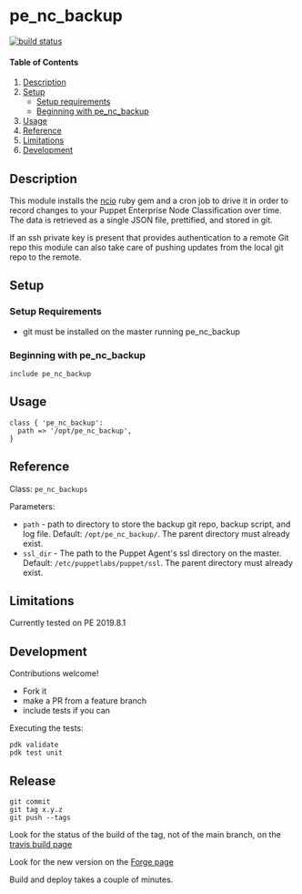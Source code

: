 # pe_nc_backup

[![build status](https://travis-ci.org/jessereynolds/puppet-pe_nc_backup.svg?branch=main)](https://travis-ci.org/jessereynolds/puppet-pe_nc_backup)

#### Table of Contents

1. [Description](#description)
2. [Setup](#setup)
    * [Setup requirements](#setup-requirements)
    * [Beginning with pe_nc_backup](#beginning-with-pe_nc_backup)
3. [Usage](#usage)
4. [Reference](#reference)
5. [Limitations](#limitations)
6. [Development](#development)

## Description

This module installs the [ncio](https://rubygems.org/gems/ncio) ruby gem and a cron job to drive it in order to record changes to your Puppet Enterprise Node Classification over time. The data is retrieved as a single JSON file, prettified, and stored in git.

If an ssh private key is present that provides authentication to a remote Git repo this module can also take care of pushing updates from the local git repo to the remote.

## Setup


### Setup Requirements

- git must be installed on the master running pe_nc_backup

### Beginning with pe_nc_backup

```
include pe_nc_backup
```

## Usage

```
class { 'pe_nc_backup':
  path => '/opt/pe_nc_backup',
}
```

## Reference

Class: `pe_nc_backups`

Parameters:

- `path` - path to directory to store the backup git repo, backup script, and log file. Default: `/opt/pe_nc_backup/`. The parent directory must already exist.
- `ssl_dir` - The path to the Puppet Agent's ssl directory on the master. Default: `/etc/puppetlabs/puppet/ssl`. The parent directory must already exist.

## Limitations

Currently tested on PE 2019.8.1

## Development

Contributions welcome!

- Fork it
- make a PR from a feature branch
- include tests if you can

Executing the tests:

```
pdk validate
pdk test unit
```

## Release

```
git commit
git tag x.y.z
git push --tags
```

Look for the status of the build of the tag, not of the main branch, on the [travis build page](https://travis-ci.org/jessereynolds/puppet-pe_nc_backup/builds)

Look for the new version on the [Forge page](https://forge.puppet.com/jesse/pe_nc_backup)

Build and deploy takes a couple of minutes.

